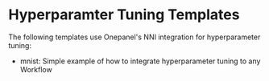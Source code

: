 # Hyperparamter Tuning Templates

The following templates use Onepanel's NNI integration for hyperparameter tuning:

- mnist: Simple example of how to integrate hyperparameter tuning to any Workflow